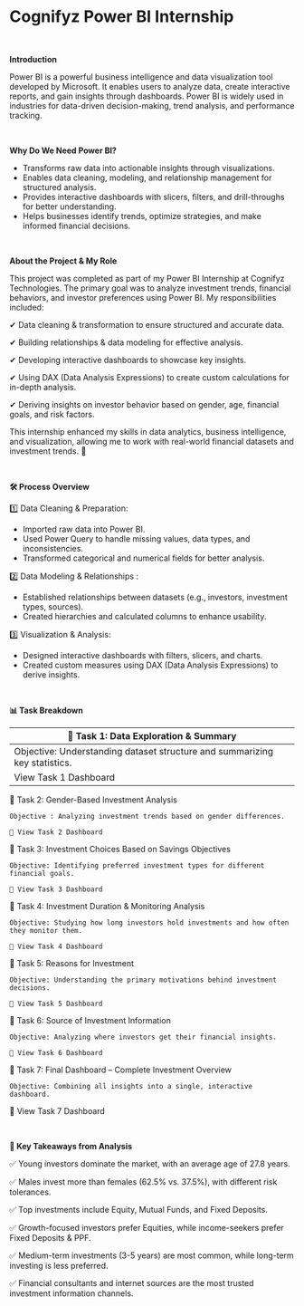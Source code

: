 # Cognifyz Power BI Internship

<br>

**Introduction**

Power BI is a powerful business intelligence and data visualization tool developed by Microsoft. It enables users to analyze data, create interactive reports, and gain insights through dashboards. Power BI is widely used in industries for data-driven decision-making, trend analysis, and performance tracking.


<br>

**Why Do We Need Power BI?**

* Transforms raw data into actionable insights through visualizations.
* Enables data cleaning, modeling, and relationship management for structured analysis.
* Provides interactive dashboards with slicers, filters, and drill-throughs for better understanding.
* Helps businesses identify trends, optimize strategies, and make informed financial decisions.

<br>

**About the Project & My Role**

This project was completed as part of my Power BI Internship at Cognifyz Technologies. The primary goal was to analyze investment trends, financial behaviors, and investor preferences using Power BI. My responsibilities included:

✔ Data cleaning & transformation to ensure structured and accurate data.

✔ Building relationships & data modeling for effective analysis.

✔ Developing interactive dashboards to showcase key insights.

✔ Using DAX (Data Analysis Expressions) to create custom calculations for in-depth analysis.

✔ Deriving insights on investor behavior based on gender, age, financial goals, and risk factors.

This internship enhanced my skills in data analytics, business intelligence, and visualization, allowing me to work with real-world financial datasets and investment trends. 🚀

<br>

**🛠 Process Overview**

1️⃣ Data Cleaning & Preparation:

* Imported raw data into Power BI.
* Used Power Query to handle missing values, data types, and inconsistencies.
* Transformed categorical and numerical fields for better analysis.
  
2️⃣ Data Modeling & Relationships :
* Established relationships between datasets (e.g., investors, investment types, sources).
* Created hierarchies and calculated columns to enhance usability.
  
3️⃣ Visualization & Analysis:
* Designed interactive dashboards with filters, slicers, and charts.
* Created custom measures using DAX (Data Analysis Expressions) to derive insights.

<br>

**📊 Task Breakdown**

| 🔹 Task 1: Data Exploration & Summary |
|---------------------------------------|
| Objective: Understanding dataset structure and summarizing key statistics.
View Task 1 Dashboard |



🔹 Task 2: Gender-Based Investment Analysis

    Objective : Analyzing investment trends based on gender differences.

    🔗 View Task 2 Dashboard



🔹 Task 3: Investment Choices Based on Savings Objectives

    Objective: Identifying preferred investment types for different financial goals.

    🔗 View Task 3 Dashboard



🔹 Task 4: Investment Duration & Monitoring Analysis

    Objective: Studying how long investors hold investments and how often they monitor them.

    🔗 View Task 4 Dashboard



🔹 Task 5: Reasons for Investment

    Objective: Understanding the primary motivations behind investment decisions.

    🔗 View Task 5 Dashboard



🔹 Task 6: Source of Investment Information

    Objective: Analyzing where investors get their financial insights.

    🔗 View Task 6 Dashboard



🔹 Task 7: Final Dashboard – Complete Investment Overview

    Objective: Combining all insights into a single, interactive dashboard.

   🔗 View Task 7 Dashboard


<br>

**📌 Key Takeaways from Analysis**

✅ Young investors dominate the market, with an average age of 27.8 years.

✅ Males invest more than females (62.5% vs. 37.5%), with different risk tolerances.

✅ Top investments include Equity, Mutual Funds, and Fixed Deposits.

✅ Growth-focused investors prefer Equities, while income-seekers prefer Fixed Deposits & PPF.

✅ Medium-term investments (3-5 years) are most common, while long-term investing is less preferred.

✅ Financial consultants and internet sources are the most trusted investment information channels.
